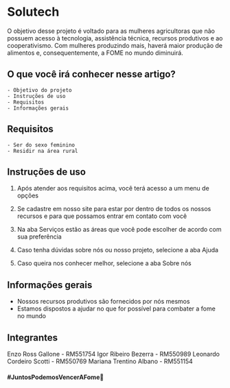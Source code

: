 # Solutech

O objetivo desse projeto é voltado para as mulheres agricultoras que não possuem acesso à tecnologia, assistência técnica, recursos produtivos e ao cooperativismo. Com mulheres produzindo mais, haverá maior produção de alimentos e, consequentemente, a FOME no mundo diminuirá.

## O que você irá conhecer nesse artigo?
    - Objetivo do projeto
    - Instruções de uso
    - Requisitos
    - Informações gerais

## Requisitos

    - Ser do sexo feminino
    - Residir na área rural

## Instruções de uso

1. Após atender aos requisitos acima, você terá acesso a um menu de opções

2. Se cadastre em nosso site para estar por dentro de todos os nossos recursos e para que possamos entrar em contato com você

3. Na aba Serviços estão as áreas que você pode escolher de acordo com sua preferência

4. Caso tenha dúvidas sobre nós ou nosso projeto, selecione a aba Ajuda

5. Caso queira nos conhecer melhor, selecione a aba Sobre nós

## Informações gerais

- Nossos recursos produtivos são fornecidos por nós mesmos
- Estamos dispostos a ajudar no que for possível para combater a fome no mundo

## Integrantes

Enzo Ross Gallone - RM551754
Igor Ribeiro Bezerra - RM550989
Leonardo Cordeiro Scotti - RM550769
Mariana Trentino Albano - RM551154

#### #JuntosPodemosVencerAFome👊

